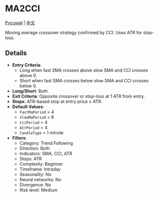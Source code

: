 # MA2CCI
[Русский](README_ru.md) | [中文](README_cn.md)

Moving average crossover strategy confirmed by CCI. Uses ATR for stop-loss.

## Details

- **Entry Criteria**:
  - Long when fast SMA crosses above slow SMA and CCI crosses above 0.
  - Short when fast SMA crosses below slow SMA and CCI crosses below 0.
- **Long/Short**: Both.
- **Exit Criteria**: Opposite crossover or stop-loss at 1 ATR from entry.
- **Stops**: ATR-based stop at entry price ± ATR.
- **Default Values**:
  - `FastMaPeriod` = 4
  - `SlowMaPeriod` = 8
  - `CciPeriod` = 4
  - `AtrPeriod` = 4
  - `CandleType` = 1 minute
- **Filters**:
  - Category: Trend Following
  - Direction: Both
  - Indicators: SMA, CCI, ATR
  - Stops: ATR
  - Complexity: Beginner
  - Timeframe: Intraday
  - Seasonality: No
  - Neural networks: No
  - Divergence: No
  - Risk level: Medium
